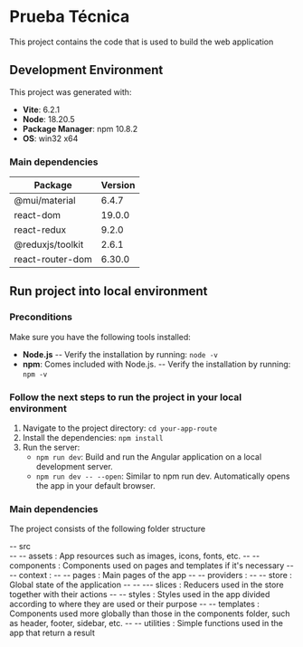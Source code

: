 # Prueba Técnica
This project contains the code that is used to build the web application

## Development Environment

This project was generated with:

- **Vite**: 6.2.1
- **Node**: 18.20.5
- **Package Manager**: npm 10.8.2
- **OS**: win32 x64

### Main dependencies

| Package             | Version |
|---------------------|---------|
| @mui/material       | 6.4.7   |
| react-dom           | 19.0.0  |
| react-redux         | 9.2.0   |
| @reduxjs/toolkit    | 2.6.1   |
| react-router-dom    | 6.30.0  |

## Run project into local environment
### Preconditions
Make sure you have the following tools installed:

- **Node.js**
-- Verify the installation by running: `node -v`
- **npm**: Comes included with Node.js.
-- Verify the installation by running: `npm -v`

### Follow the next steps to run the project in your local environment
1. Navigate to the project directory: `cd your-app-route`
2. Install the dependencies: `npm install`
3. Run the server:
    * `npm run dev`: Build and run the Angular application on a local development server.
    * `npm run dev -- --open`: Similar to npm run dev. Automatically opens the app in your default browser.

### Main dependencies
The project consists of the following folder structure

-- src             
-- -- assets : App resources such as images, icons, fonts, etc.
-- -- components : Components used on pages and templates if it's necessary
-- -- context : 
-- -- pages : Main pages of the app
-- -- providers : 
-- -- store : Global state of the application
-- -- --- slices : Reducers used in the store together with their actions
-- -- styles : Styles used in the app divided according to where they are used or their purpose
-- -- templates : Components used more globally than those in the components folder, such as header, footer, sidebar, etc.
-- -- utilities : Simple functions used in the app that return a result